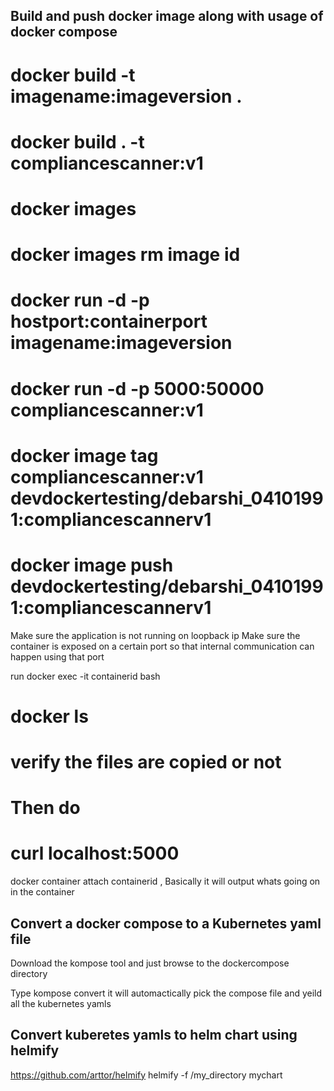 ## Build and push docker image along with usage of docker compose 

<!-- Build a docker image -->
# docker build -t imagename:imageversion .
# docker build . -t compliancescanner:v1

<!-- List docker images -->
# docker images 

<!-- Remove docker image -->
# docker images rm image id 

<!-- Run the docker image on host port -->
# docker run -d -p hostport:containerport imagename:imageversion
# docker run -d -p 5000:50000  compliancescanner:v1

<!-- Push the docker image to docker hub -->
#  docker image tag compliancescanner:v1 devdockertesting/debarshi_04101991:compliancescannerv1
#  docker image push devdockertesting/debarshi_04101991:compliancescannerv1

<!-- Note: -->
Make sure the application is not running on loopback ip
Make sure the container is exposed on a certain port so that internal communication can happen using that port 

<!-- ## For troubleshooting after running the container -->
run
docker exec -it containerid bash
# docker ls 
# verify the files are copied or not 
# Then do
# curl localhost:5000

docker container attach containerid , Basically it will output whats going on in the container

## Convert a docker compose to a Kubernetes yaml file
Download the kompose tool and just browse to the dockercompose directory 

Type kompose convert it will automactically pick the compose file and yeild all the kubernetes yamls

## Convert kuberetes yamls to helm chart using helmify
https://github.com/arttor/helmify
helmify -f /my_directory mychart